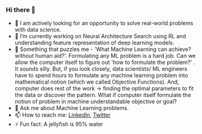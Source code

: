 ### Hi there 👋
- 🌟 I am actively looking for an opportunity to solve real-world problems with data science.
- 🔭 I’m currently working on Neural Architecture Search using RL and understanding feature representation of deep learning models.
- 🤔 Something that puzzles me - 'What Machine Learning can achieve? without human aid?'. 
Formulating any ML problem is a hard job. Can we allow the computer itself to figure out 'how to formulate the problem?' . It sounds silly. But, if you look closely, data scientists/ ML engineers have to spend hours to formulate any machine learning problem into mathematical notion (which we called Objective Functions). And, computer does rest of the work -> finding the optimal parameters to fit the data or discover the pattern. What if computer itself formulate the notion of problem in machine understandable objective or goal?
- 💬 Ask me about Machine Learning problems.
- 📫 How to reach me: [LinkedIn](https://www.linkedin.com/in/sijanonly/), [Twitter](https://twitter.com/sijanonly)
- ⚡ Fun fact: A jellyfish is 95% water

